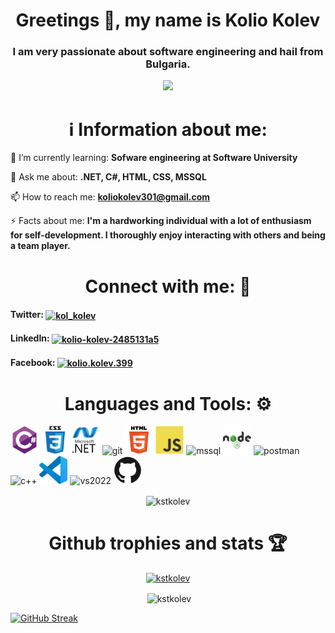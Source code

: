 <h1 align="center">Greetings 👋, my name is Kolio Kolev</h1>
<h3 align="center">I am very passionate about software engineering and hail from Bulgaria.</h3>

<p width="800" align="center">
  <img src="https://animated-gif-creator.com/images/01/seo-for-chat-bots-chatbots-life_46.gif">
</p>

<h1 align="center">ℹ Information about me: </h1>

🌱 I’m currently learning: **Sofware engineering at Software University**

💬 Ask me about: **.NET, C#, HTML, CSS, MSSQL**

📫 How to reach me: **koliokolev301@gmail.com**

⚡ Facts about me: **I'm a hardworking individual with a lot of enthusiasm for self-development. I thoroughly enjoy interacting with others and being a team player.**

<h1 align="center">Connect with me: 🤝</h1>
    <h4> 
      Twitter:  
      <a href="https://twitter.com/kol_kolev" target="blank">
        <img align="center" src="https://raw.githubusercontent.com/rahuldkjain/github-profile-readme-generator/master/src/images/icons/Social/twitter.svg" alt="kol_kolev" height="24" width="24" />
      </a>
    </h4>
    <h4>
      LinkedIn:
      <a href="https://linkedin.com/in/kolio-kolev-2485131a5" target="blank">
        <img align="center" src="https://raw.githubusercontent.com/rahuldkjain/github-profile-readme-generator/master/src/images/icons/Social/linked-in-alt.svg" alt="kolio-kolev-2485131a5" height="24" width="24" />
      </a>
    </h4>
    <h4>
      Facebook:
        <a href="https://fb.com/kolio.kolev.399" target="blank">
          <img align="center" src="https://raw.githubusercontent.com/rahuldkjain/github-profile-readme-generator/master/src/images/icons/Social/facebook.svg" alt="kolio.kolev.399" height="24" width="24" />
        </a>
    </h4>
    
<h1 align="center">Languages and Tools: ⚙</h1>
<p align="left"> 
  <img  src="https://raw.githubusercontent.com/devicons/devicon/master/icons/csharp/csharp-original.svg" alt="csharp" width="45" height="45"/> 
  <img src="https://raw.githubusercontent.com/devicons/devicon/master/icons/css3/css3-original-wordmark.svg" alt="css3" width="45" height="45"/> 
  <img src="https://raw.githubusercontent.com/devicons/devicon/master/icons/dot-net/dot-net-original-wordmark.svg" alt="dotnet" width="45" height="45"/>
  <img src="https://www.vectorlogo.zone/logos/git-scm/git-scm-icon.svg" alt="git" width="45" height="45"/> 
  <img src="https://raw.githubusercontent.com/devicons/devicon/master/icons/html5/html5-original-wordmark.svg" alt="html5" width="45" height="45"/>
  <img src="https://raw.githubusercontent.com/devicons/devicon/master/icons/javascript/javascript-original.svg" alt="javascript" width="45" height="45"/> 
  <img src="https://www.svgrepo.com/show/303229/microsoft-sql-server-logo.svg" alt="mssql" width="45" height="45"/> 
  <img src="https://raw.githubusercontent.com/devicons/devicon/master/icons/nodejs/nodejs-original-wordmark.svg" alt="nodejs" width="45" height="45"/>
  <img src="https://www.vectorlogo.zone/logos/getpostman/getpostman-icon.svg" alt="postman" width="45" height="45"/>
  <img src="https://raw.githubusercontent.com/isocpp/logos/master/cpp_logo.png" alt="c++" width="45" height="48"/>
  <img src="https://github.com/devicons/devicon/blob/master/icons/vscode/vscode-original.svg" alt="vscode" width="45" height="45"/>
  <img src="https://upload.wikimedia.org/wikipedia/commons/thumb/2/2c/Visual_Studio_Icon_2022.svg/2048px-Visual_Studio_Icon_2022.svg.png" alt="vs2022" width="45" height="45"/>
  <img src="https://github.com/devicons/devicon/blob/master/icons/github/github-original.svg" alt="github" width="45" height="45"/>
</p>

<p align="center">
  <img align="center" src="https://github-readme-stats.vercel.app/api/top-langs?username=kstkolev&show_icons=true&locale=en&layout=compact" alt="kstkolev" />
</p>

<h1 align="center">Github trophies and stats 🏆 </h1>
<p align="center"> <a href="https://github.com/ryo-ma/github-profile-trophy"><img src="https://github-profile-trophy.vercel.app/?username=kstkolev" alt="kstkolev" /></a> </p>
<p align="center">&nbsp;<img align="center" src="https://github-readme-stats.vercel.app/api?username=kstkolev&show_icons=true&locale=en" alt="kstkolev" /></p>
<a href="https://git.io/streak-stats"><img src="https://streak-stats.demolab.com?user=KStKolev" alt="GitHub Streak" /></a>
